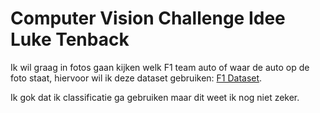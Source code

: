 # Computer Vision Challenge Idee Luke Tenback

Ik wil graag in fotos gaan kijken welk F1 team auto of waar de auto op de foto staat, hiervoor wil ik deze dataset gebruiken: [F1 Dataset](https://www.kaggle.com/datasets/vesuvius13/formula-one-cars).

Ik gok dat ik classificatie ga gebruiken maar dit weet ik nog niet zeker.